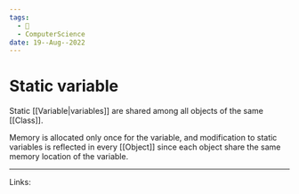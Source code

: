 ```yaml
---
tags:
  - 🌱
  - ComputerScience 
date: 19--Aug--2022
---
```


# Static variable

Static [[Variable|variables]] are shared among all objects of the same [[Class]].

Memory is allocated only once for the variable, and modification to static variables is reflected in every [[Object]] since each object share the same memory location of the variable.

---
Links: 